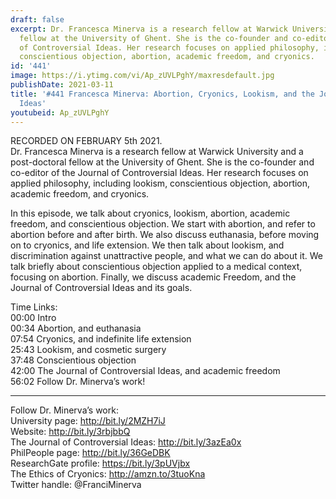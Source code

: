 ```yaml
---
draft: false
excerpt: Dr. Francesca Minerva is a research fellow at Warwick University and a post-doctoral
  fellow at the University of Ghent. She is the co-founder and co-editor of the Journal
  of Controversial Ideas. Her research focuses on applied philosophy, including lookism,
  conscientious objection, abortion, academic freedom, and cryonics.
id: '441'
image: https://i.ytimg.com/vi/Ap_zUVLPghY/maxresdefault.jpg
publishDate: 2021-03-11
title: '#441 Francesca Minerva: Abortion, Cryonics, Lookism, and the Journal of Controversial
  Ideas'
youtubeid: Ap_zUVLPghY
---
```

RECORDED ON FEBRUARY 5th 2021.  
Dr. Francesca Minerva is a research fellow at Warwick University and a post-doctoral fellow at the University of Ghent. She is the co-founder and co-editor of the Journal of Controversial Ideas. Her research focuses on applied philosophy, including lookism, conscientious objection, abortion, academic freedom, and cryonics.

In this episode, we talk about cryonics, lookism, abortion, academic freedom, and conscientious objection. We start with abortion, and refer to abortion before and after birth. We also discuss euthanasia, before moving on to cryonics, and life extension. We then talk about lookism, and discrimination against unattractive people, and what we can do about it. We talk briefly about conscientious objection applied to a medical context, focusing on abortion. Finally, we discuss academic Freedom, and the Journal of Controversial Ideas and its goals. 

Time Links:  
00:00 Intro  
00:34  Abortion, and euthanasia  
07:54  Cryonics, and indefinite life extension  
25:43  Lookism, and cosmetic surgery  
37:48  Conscientious objection  
42:00  The Journal of Controversial Ideas, and academic freedom  
56:02  Follow Dr. Minerva’s work!

---

Follow Dr. Minerva’s work:  
University page: http://bit.ly/2MZH7iJ  
Website: http://bit.ly/3rbjbbQ  
The Journal of Controversial Ideas: http://bit.ly/3azEa0x  
PhilPeople page: http://bit.ly/36GeDBK  
ResearchGate profile: https://bit.ly/3pUVjbx  
The Ethics of Cryonics: http://amzn.to/3tuoKna  
Twitter handle: @FranciMinerva
